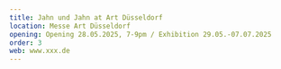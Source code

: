 ```yaml
---
title: Jahn und Jahn at Art Düsseldorf
location: Messe Art Düsseldorf
opening: Opening 28.05.2025, 7-9pm / Exhibition 29.05.-07.07.2025
order: 3
web: www.xxx.de
---
```

